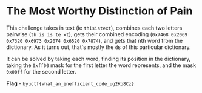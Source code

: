 # The Most Worthy Distinction of Pain
This challenge takes in text (ie `thisistext`), combines each two letters pairwise (`th is is te xt`), gets their combined encoding (`0x7468 0x2069 0x7320 0x6973 0x2074 0x6520 0x7874`), and gets that nth word from the dictionary. As it turns out, that's mostly the `d`s of this particular dictionary.

It can be solved by taking each word, finding its position in the dictionary, taking the `0xff00` mask for the first letter the word represents, and the mask `0x00ff` for the second letter.

**Flag** - `byuctf{what_an_inefficient_code_ug2Ko8Cz}`